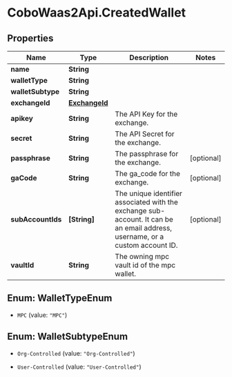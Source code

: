 # CoboWaas2Api.CreatedWallet

## Properties

Name | Type | Description | Notes
------------ | ------------- | ------------- | -------------
**name** | **String** |  | 
**walletType** | **String** |  | 
**walletSubtype** | **String** |  | 
**exchangeId** | [**ExchangeId**](ExchangeId.md) |  | 
**apikey** | **String** | The API Key for the exchange. | 
**secret** | **String** | The API Secret for the exchange. | 
**passphrase** | **String** | The passphrase for the exchange. | [optional] 
**gaCode** | **String** | The ga_code for the exchange. | [optional] 
**subAccountIds** | **[String]** | The unique identifier associated with the exchange sub-account. It can be an email address, username, or a custom account ID. | [optional] 
**vaultId** | **String** | The owning mpc vault id of the mpc wallet. | 



## Enum: WalletTypeEnum


* `MPC` (value: `"MPC"`)





## Enum: WalletSubtypeEnum


* `Org-Controlled` (value: `"Org-Controlled"`)

* `User-Controlled` (value: `"User-Controlled"`)




